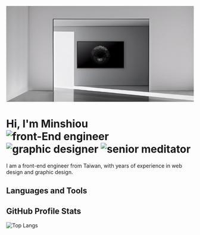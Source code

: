 <p align="center"><img src="https://github.com/aloysse/aloysse/raw/main/img/banner.gif"></p>

<h1>Hi, I'm Minshiou<br/>
<img alt="front-End engineer" src="https://custom-icon-badges.demolab.com/badge/-Front--End%20Engineer-lightgrey?logo=code" />
<img alt="graphic designer" src="https://custom-icon-badges.demolab.com/badge/-Graphic%20Designer-gef?logo=pencil" />
<img alt="senior meditator" src="https://custom-icon-badges.demolab.com/badge/-Senior%20Meditor-palegreen?logo=lotus" />
</h1>

<p>I am a front-end engineer from Taiwan, with years of experience in web design and graphic design.</p>

## Languages and Tools 

<p>
<img align="left" alt="" width="30ox" style="padding-right:10px" src="https://cdn.jsdelivr.net/gh/devicons/devicon/icons/html5/html5-original.svg" />
<img align="left" alt="" width="30ox" style="padding-right:10px" src="https://cdn.jsdelivr.net/gh/devicons/devicon/icons/css3/css3-original.svg" />
<img align="left" alt="" width="30ox" style="padding-right:10px" src="https://cdn.jsdelivr.net/gh/devicons/devicon/icons/javascript/javascript-original.svg" />
<img align="left" alt="" width="30ox" style="padding-right:10px" src="https://cdn.jsdelivr.net/gh/devicons/devicon/icons/react/react-original.svg" />
<img align="left" alt="" width="30ox" style="padding-right:10px" src="https://cdn.jsdelivr.net/gh/devicons/devicon/icons/tailwindcss/tailwindcss-plain.svg" />
<img align="left" alt="" width="30ox" style="padding-right:10px" src="https://cdn.jsdelivr.net/gh/devicons/devicon/icons/bootstrap/bootstrap-original.svg" />
<img align="left" alt="" width="30ox" style="padding-right:10px" src="https://cdn.jsdelivr.net/gh/devicons/devicon/icons/git/git-original.svg" />
</p>

## GitHub Profile Stats

![Top Langs](https://github-readme-stats.vercel.app/api/top-langs/?username=aloysse&theme=react&layout=compact)